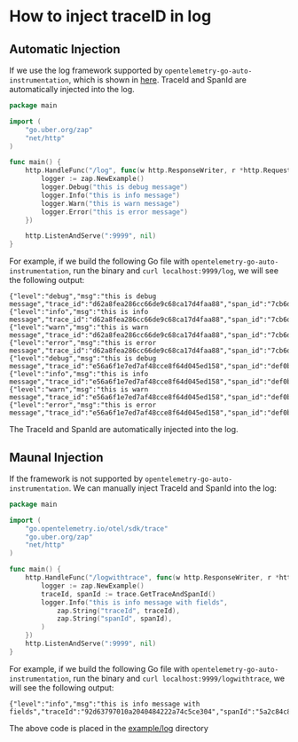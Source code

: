 # How to inject traceID in log

## Automatic Injection

If we use the log framework supported by `opentelemetry-go-auto-instrumentation`, which is shown
in [here](./supported-libraries.md). TraceId and SpanId are automatically injected into the log.

```go
package main

import (
	"go.uber.org/zap"
	"net/http"
)

func main() {
	http.HandleFunc("/log", func(w http.ResponseWriter, r *http.Request) {
		logger := zap.NewExample()
		logger.Debug("this is debug message")
		logger.Info("this is info message")
		logger.Warn("this is warn message")
		logger.Error("this is error message")
	})

	http.ListenAndServe(":9999", nil)
}

```

For example, if we build the following Go file with `opentelemetry-go-auto-instrumentation`, run the binary
and `curl localhost:9999/log`, we will
see the following output:

```shell
{"level":"debug","msg":"this is debug message","trace_id":"d62a8fea286cc66de9c68ca17d4faa88","span_id":"7cb6d692769ffd32"}
{"level":"info","msg":"this is info message","trace_id":"d62a8fea286cc66de9c68ca17d4faa88","span_id":"7cb6d692769ffd32"}
{"level":"warn","msg":"this is warn message","trace_id":"d62a8fea286cc66de9c68ca17d4faa88","span_id":"7cb6d692769ffd32"}
{"level":"error","msg":"this is error message","trace_id":"d62a8fea286cc66de9c68ca17d4faa88","span_id":"7cb6d692769ffd32"}
{"level":"debug","msg":"this is debug message","trace_id":"e56a6f1e7ed7af48cce8f64d045ed158","span_id":"def0b8cf10fe8844"}
{"level":"info","msg":"this is info message","trace_id":"e56a6f1e7ed7af48cce8f64d045ed158","span_id":"def0b8cf10fe8844"}
{"level":"warn","msg":"this is warn message","trace_id":"e56a6f1e7ed7af48cce8f64d045ed158","span_id":"def0b8cf10fe8844"}
{"level":"error","msg":"this is error message","trace_id":"e56a6f1e7ed7af48cce8f64d045ed158","span_id":"def0b8cf10fe8844"}
```

The TraceId and SpanId are automatically injected into the log.

## Maunal Injection

If the framework is not supported by `opentelemetry-go-auto-instrumentation`. We can manually inject TraceId and SpanId into the log:
```go
package main

import (
	"go.opentelemetry.io/otel/sdk/trace"
	"go.uber.org/zap"
	"net/http"
)

func main() {
	http.HandleFunc("/logwithtrace", func(w http.ResponseWriter, r *http.Request) {
		logger := zap.NewExample()
		traceId, spanId := trace.GetTraceAndSpanId()
		logger.Info("this is info message with fields",
			zap.String("traceId", traceId),
			zap.String("spanId", spanId),
		)
	})
	http.ListenAndServe(":9999", nil)
}
```

For example, if we build the following Go file with `opentelemetry-go-auto-instrumentation`, run the binary and `curl localhost:9999/logwithtrace`, we will
see the following output:

```shell
{"level":"info","msg":"this is info message with fields","traceId":"92d63797010a2040484222a74c5ce304","spanId":"5a2c84c807a6e12c"}
```

The above code is placed in the [example/log](../example/log) directory

